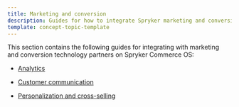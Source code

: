```yaml
---
title: Marketing and conversion
description: Guides for how to integrate Spryker marketing and conversion technology partners
template: concept-topic-template
---
```


This section contains the following guides for integrating with marketing and conversion technology partners on Spryker Commerce OS:  

* [Analytics](/docs/scos/dev/technology-partner-guides/202204.0/marketing-and-conversion/analytics/fact-finder/installing-and-configuring-the-fact-finder-ng-api.html)

* [Customer communication](/docs/scos/dev/technology-partner-guides/202204.0/marketing-and-conversion/customer-communication/episerver/integrating-episerver.html)

* [Personalization and cross-selling](/docs/scos/dev/technology-partner-guides/202204.0/marketing-and-conversion/personalization-and-cross-selling/econda/installing-econda.html)
